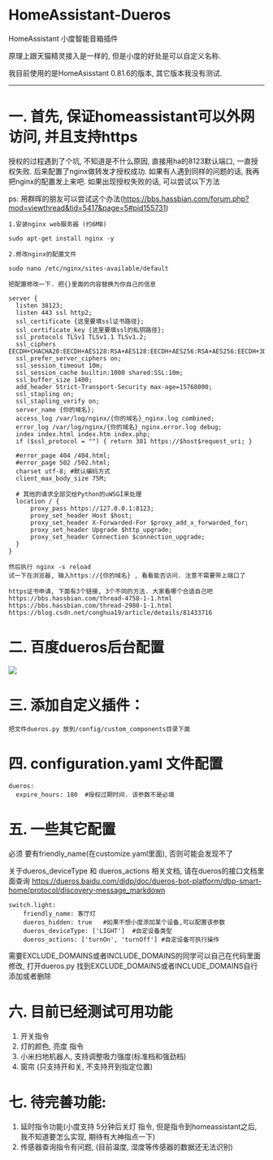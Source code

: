 # HomeAssistant-Dueros
HomeAssistant 小度智能音箱插件


原理上跟天猫精灵接入是一样的, 但是小度的好处是可以自定义名称.

我目前使用的是HomeAsisstant 0.81.6的版本, 其它版本我没有测试.

------------------------------------

一.  首先, 保证homeassistant可以外网访问,  并且支持https
====================================

授权的过程遇到了个坑, 不知道是不什么原因, 直接用ha的8123默认端口, 一直授权失败. 后来配置了nginx做转发才授权成功. 如果有人遇到同样的问题的话, 我再把nginx的配置发上来吧. 如果出现授权失败的话, 可以尝试以下方法

ps: 用群晖的朋友可以尝试这个办法(https://bbs.hassbian.com/forum.php?mod=viewthread&tid=5417&page=5#pid155731)

```
1.安装nginx web服务器 (约6MB)

sudo apt-get install nginx -y

2.修改nginx的配置文件

sudo nano /etc/nginx/sites-available/default

把配置修改一下. 把{}里面的内容替换为你自己的信息

server {
  listen 38123;
  listen 443 ssl http2;
  ssl_certificate {这里要填ssl证书路径};
  ssl_certificate_key {这里要填ssl的私钥路径};
  ssl_protocols TLSv1 TLSv1.1 TLSv1.2;
  ssl_ciphers EECDH+CHACHA20:EECDH+AES128:RSA+AES128:EECDH+AES256:RSA+AES256:EECDH+3DES:RSA+3DES:!MD5;
  ssl_prefer_server_ciphers on;
  ssl_session_timeout 10m;
  ssl_session_cache builtin:1000 shared:SSL:10m;
  ssl_buffer_size 1400;
  add_header Strict-Transport-Security max-age=15768000;
  ssl_stapling on;
  ssl_stapling_verify on;
  server_name {你的域名};
  access_log /var/log/nginx/{你的域名}_nginx.log combined;
  error_log /var/log/nginx/{你的域名}_nginx.error.log debug;
  index index.html index.htm index.php;
  if ($ssl_protocol = "") { return 301 https://$host$request_uri; }
  
  #error_page 404 /404.html;
  #error_page 502 /502.html;
  charset utf-8; #默认编码方式
  client_max_body_size 75M;

  # 其他的请求全部交给Python的uWSGI来处理
  location / {
      proxy_pass https://127.0.0.1:8123;
      proxy_set_header Host $host;
      proxy_set_header X-Forwarded-For $proxy_add_x_forwarded_for;
      proxy_set_header Upgrade $http_upgrade;
      proxy_set_header Connection $connection_upgrade;
  }
}

然后执行 nginx -s reload
试一下在浏览器, 输入https://{你的域名} , 看看能否访问. 注意不需要带上端口了
```

```
https证书申请, 下面有3个链接, 3个不同的方法. 大家看哪个合适自己吧
https://bbs.hassbian.com/thread-4758-1-1.html
https://bbs.hassbian.com/thread-2980-1-1.html
https://blog.csdn.net/conghua19/article/details/81433716
```


二. 百度dueros后台配置
====================================
![](https://github.com/zhkufish/homeassistant-dueros/raw/master/readme_pic1.png)


三. 添加自定义插件：
====================================
```
把文件dueros.py 放到/config/custom_components目录下面
```

四. configuration.yaml 文件配置
====================================
```
dueros:
  expire_hours: 180  #授权过期时间. 该参数不是必填
```

五. 一些其它配置
====================================
必须 要有friendly_name(在customize.yaml里面), 否则可能会发现不了

关于dueros_deviceType 和 dueros_actions 相关文档, 请在dueros的接口文档里面查询
https://dueros.baidu.com/didp/doc/dueros-bot-platform/dbp-smart-home/protocol/discovery-message_markdown
```
switch.light:  
    friendly_name: 客厅灯  
    dueros_hidden: true   #如果不想小度添加某个设备,可以配置该参数
    dueros_deviceType: ['LIGHT']  #自定设备类型
    dueros_actions: ['turnOn', 'turnOff'] #自定设备可执行操作
```

需要EXCLUDE_DOMAINS或者INCLUDE_DOMAINS的同学可以自己在代码里面修改, 打开dueros.py 找到EXCLUDE_DOMAINS或者INCLUDE_DOMAINS自行添加或者删除

六. 目前已经测试可用功能
====================================
1. 开关指令
2. 灯的颜色, 亮度 指令
3. 小米扫地机器人, 支持调整吸力强度(标准档和强劲档)
4. 窗帘 (只支持开和关, 不支持开到指定位置)

七. 待完善功能:
====================================
1. 延时指令功能(小度支持 5分钟后关灯 指令, 但是指令到homeassistant之后, 我不知道要怎么实现, 期待有大神指点一下)
2. 传感器查询指令有问题, (目前温度, 湿度等传感器的数据还无法识别)



